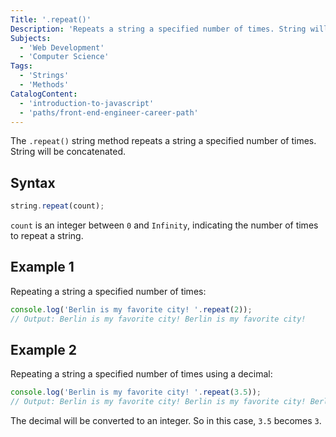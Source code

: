 ```yaml
---
Title: '.repeat()'
Description: 'Repeats a string a specified number of times. String will be concatenated.'
Subjects:
  - 'Web Development'
  - 'Computer Science'
Tags:
  - 'Strings'
  - 'Methods'
CatalogContent:
  - 'introduction-to-javascript'
  - 'paths/front-end-engineer-career-path'
---
```


The `.repeat()` string method repeats a string a specified number of times. String will be concatenated.

## Syntax

```js
string.repeat(count);
```

`count` is an integer between `0` and `Infinity`, indicating the number of times to repeat a string.

## Example 1

Repeating a string a specified number of times:

```js
console.log('Berlin is my favorite city! '.repeat(2));
// Output: Berlin is my favorite city! Berlin is my favorite city!
```

## Example 2

Repeating a string a specified number of times using a decimal:

```js
console.log('Berlin is my favorite city! '.repeat(3.5));
// Output: Berlin is my favorite city! Berlin is my favorite city! Berlin is my favorite city!
```

The decimal will be converted to an integer. So in this case, `3.5` becomes `3`.

